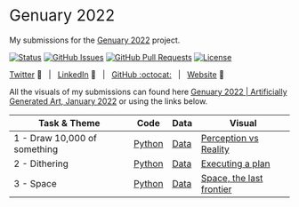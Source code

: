 <h1 style="font-weight:normal">
  Genuary 2022
</h1>

My submissions for the [Genuary 2022](https://genuary.art/) project.

[![Status](https://img.shields.io/badge/status-active-success.svg)]() [![GitHub Issues](https://img.shields.io/github/issues/wjsutton/genuary_2022.svg)](https://github.com/wjsutton/genuary_2022/issues) [![GitHub Pull Requests](https://img.shields.io/github/issues-pr/wjsutton/genuary_2022.svg)](https://github.com/wjsutton/genuary_2022/pulls) [![License](https://img.shields.io/badge/license-MIT-blue.svg)](/LICENSE)

[Twitter][Twitter] :speech_balloon:&nbsp;&nbsp;&nbsp;|&nbsp;&nbsp;&nbsp;[LinkedIn][LinkedIn] :necktie:&nbsp;&nbsp;&nbsp;|&nbsp;&nbsp;&nbsp;[GitHub :octocat:][GitHub]&nbsp;&nbsp;&nbsp;|&nbsp;&nbsp;&nbsp;[Website][Website] :link:

<!--
Quick Link 
-->

[Twitter]:https://twitter.com/WJSutton12
[LinkedIn]:https://www.linkedin.com/in/will-sutton-14711627/
[GitHub]:https://github.com/wjsutton
[Website]:https://wjsutton.github.io/

All the visuals of my submissions can found here [Genuary 2022 | Artificially Generated Art, January 2022](https://public.tableau.com/app/profile/wjsutton/viz/Genuary2022ArtificiallyGeneratedArtJanuary2022/Index) or using the links below.

| Task & Theme | Code     | Data | Visual |
| ----------- | ----------- | ----------- | ----------- |
| 1 - Draw 10,000 of something    | [Python](https://github.com/wjsutton/genuary_2022/blob/main/01_draw_10k.py)       | [Data](https://github.com/wjsutton/genuary_2022/blob/main/data/01_draw_10k.csv)      | [Perception vs Reality](https://public.tableau.com/app/profile/wjsutton/viz/Genuary2022ArtificiallyGeneratedArtJanuary2022/01Draw10000) | 
| 2 - Dithering    | [Python](https://github.com/wjsutton/genuary_2022/blob/main/02_dithering.py)       | [Data](https://github.com/wjsutton/genuary_2022/blob/main/data/02_dithering.csv)      | [Executing a plan](https://public.tableau.com/app/profile/wjsutton/viz/Genuary2022ArtificiallyGeneratedArtJanuary2022/02Dithering) | 
| 3 - Space    | [Python](https://github.com/wjsutton/genuary_2022/blob/main/01_draw_10k.py)       | [Data](https://github.com/wjsutton/genuary_2022/blob/main/data/03_space.csv)      | [Space, the last frontier](https://public.tableau.com/app/profile/wjsutton/viz/Genuary2022ArtificiallyGeneratedArtJanuary2022/03Space) | 
